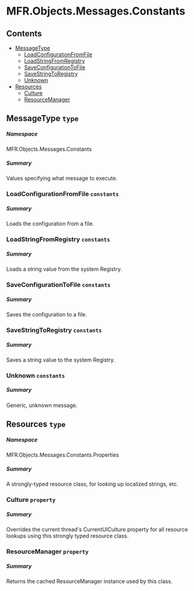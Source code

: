 <a name='assembly'></a>
# MFR.Objects.Messages.Constants

## Contents

- [MessageType](#T-MFR-Objects-Messages-Constants-MessageType 'MFR.Objects.Messages.Constants.MessageType')
  - [LoadConfigurationFromFile](#F-MFR-Objects-Messages-Constants-MessageType-LoadConfigurationFromFile 'MFR.Objects.Messages.Constants.MessageType.LoadConfigurationFromFile')
  - [LoadStringFromRegistry](#F-MFR-Objects-Messages-Constants-MessageType-LoadStringFromRegistry 'MFR.Objects.Messages.Constants.MessageType.LoadStringFromRegistry')
  - [SaveConfigurationToFile](#F-MFR-Objects-Messages-Constants-MessageType-SaveConfigurationToFile 'MFR.Objects.Messages.Constants.MessageType.SaveConfigurationToFile')
  - [SaveStringToRegistry](#F-MFR-Objects-Messages-Constants-MessageType-SaveStringToRegistry 'MFR.Objects.Messages.Constants.MessageType.SaveStringToRegistry')
  - [Unknown](#F-MFR-Objects-Messages-Constants-MessageType-Unknown 'MFR.Objects.Messages.Constants.MessageType.Unknown')
- [Resources](#T-MFR-Objects-Messages-Constants-Properties-Resources 'MFR.Objects.Messages.Constants.Properties.Resources')
  - [Culture](#P-MFR-Objects-Messages-Constants-Properties-Resources-Culture 'MFR.Objects.Messages.Constants.Properties.Resources.Culture')
  - [ResourceManager](#P-MFR-Objects-Messages-Constants-Properties-Resources-ResourceManager 'MFR.Objects.Messages.Constants.Properties.Resources.ResourceManager')

<a name='T-MFR-Objects-Messages-Constants-MessageType'></a>
## MessageType `type`

##### Namespace

MFR.Objects.Messages.Constants

##### Summary

Values specifying what message to execute.

<a name='F-MFR-Objects-Messages-Constants-MessageType-LoadConfigurationFromFile'></a>
### LoadConfigurationFromFile `constants`

##### Summary

Loads the configuration from a file.

<a name='F-MFR-Objects-Messages-Constants-MessageType-LoadStringFromRegistry'></a>
### LoadStringFromRegistry `constants`

##### Summary

Loads a string value from the system Registry.

<a name='F-MFR-Objects-Messages-Constants-MessageType-SaveConfigurationToFile'></a>
### SaveConfigurationToFile `constants`

##### Summary

Saves the configuration to a file.

<a name='F-MFR-Objects-Messages-Constants-MessageType-SaveStringToRegistry'></a>
### SaveStringToRegistry `constants`

##### Summary

Saves a string value to the system Registry.

<a name='F-MFR-Objects-Messages-Constants-MessageType-Unknown'></a>
### Unknown `constants`

##### Summary

Generic, unknown message.

<a name='T-MFR-Objects-Messages-Constants-Properties-Resources'></a>
## Resources `type`

##### Namespace

MFR.Objects.Messages.Constants.Properties

##### Summary

A strongly-typed resource class, for looking up localized strings, etc.

<a name='P-MFR-Objects-Messages-Constants-Properties-Resources-Culture'></a>
### Culture `property`

##### Summary

Overrides the current thread's CurrentUICulture property for all
  resource lookups using this strongly typed resource class.

<a name='P-MFR-Objects-Messages-Constants-Properties-Resources-ResourceManager'></a>
### ResourceManager `property`

##### Summary

Returns the cached ResourceManager instance used by this class.
